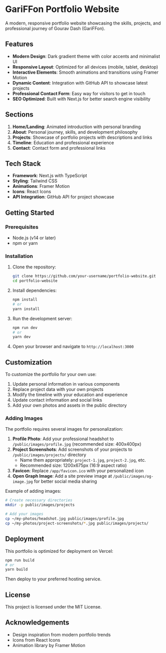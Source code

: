 # GariFFon Portfolio Website

A modern, responsive portfolio website showcasing the skills, projects, and professional journey of Gourav Dash (GariFFon).

## Features

- **Modern Design**: Dark gradient theme with color accents and minimalist UI
- **Responsive Layout**: Optimized for all devices (mobile, tablet, desktop)
- **Interactive Elements**: Smooth animations and transitions using Framer Motion
- **Dynamic Content**: Integration with GitHub API to showcase latest projects
- **Professional Contact Form**: Easy way for visitors to get in touch
- **SEO Optimized**: Built with Next.js for better search engine visibility

## Sections

1. **Home/Landing**: Animated introduction with personal branding
2. **About**: Personal journey, skills, and development philosophy
3. **Projects**: Showcase of portfolio projects with descriptions and links
4. **Timeline**: Education and professional experience
5. **Contact**: Contact form and professional links

## Tech Stack

- **Framework**: Next.js with TypeScript
- **Styling**: Tailwind CSS
- **Animations**: Framer Motion
- **Icons**: React Icons
- **API Integration**: GitHub API for project showcase

## Getting Started

### Prerequisites

- Node.js (v14 or later)
- npm or yarn

### Installation

1. Clone the repository:
   ```bash
   git clone https://github.com/your-username/portfolio-website.git
   cd portfolio-website
   ```

2. Install dependencies:
   ```bash
   npm install
   # or
   yarn install
   ```

3. Run the development server:
   ```bash
   npm run dev
   # or
   yarn dev
   ```

4. Open your browser and navigate to `http://localhost:3000`

## Customization

To customize the portfolio for your own use:

1. Update personal information in various components
2. Replace project data with your own projects
3. Modify the timeline with your education and experience
4. Update contact information and social links
5. Add your own photos and assets in the public directory

### Adding Images

The portfolio requires several images for personalization:

1. **Profile Photo**: Add your professional headshot to `/public/images/profile.jpg` (recommended size: 400x400px)
2. **Project Screenshots**: Add screenshots of your projects to `/public/images/projects/` directory
   - Name them appropriately: `project-1.jpg`, `project-2.jpg`, etc.
   - Recommended size: 1200x675px (16:9 aspect ratio)
3. **Favicon**: Replace `/app/favicon.ico` with your personalized icon
4. **Open Graph Image**: Add a site preview image at `/public/images/og-image.jpg` for better social media sharing

Example of adding images:

```bash
# Create necessary directories
mkdir -p public/images/projects

# Add your images
cp ~/my-photos/headshot.jpg public/images/profile.jpg
cp ~/my-photos/project-screenshots/*.jpg public/images/projects/
```

## Deployment

This portfolio is optimized for deployment on Vercel:

```bash
npm run build
# or
yarn build
```

Then deploy to your preferred hosting service.

## License

This project is licensed under the MIT License.

## Acknowledgements

- Design inspiration from modern portfolio trends
- Icons from React Icons
- Animation library by Framer Motion 